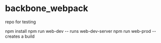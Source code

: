 # backbone_webpack
repo for testing

npm install 
npm run web-dev -- runs web-dev-server
npm run web-prod -- creates a build
